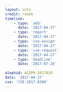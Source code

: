 ```yaml
---
layout: vuln
credit: roeeh
timeline:
    - type: 'add'
      date: '2017-04-27'
    - type: 'report'
      date: '2017-04-27'
    - type: 'cve-assign'
      date: '2017-04-27'
    - type: 'cve-request'
      date: '2017-04-27'
    - type: 'deadline'
      date: '2017-07-26'
      
alephid: ALEPH-2017019
date: '2017-04-27'   
cve: 'CVE-2017-8300' 
---
```


